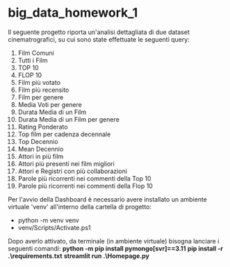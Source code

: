 # big_data_homework_1

Il seguente progetto riporta un'analisi dettagliata di due dataset cinematrografici, su cui sono state effettuate le seguenti query:
1. Film Comuni
2. Tutti i Film
3. TOP 10
4. FLOP 10
5. Film più votato
6. Film più recensito
7. Film per genere
8. Media Voti per genere
9. Durata Media di un Film
10. Durata Media di un Film per genere
11. Rating Ponderato
12. Top film per cadenza decennale
13. Top Decennio
14. Mean Decennio
15. Attori in più film
16. Attori più presenti nei film migliori
17. Attori e Registri con più collaborazioni
18. Parole più ricorrenti nei commenti della Top 10
19. Parole più ricorrenti nei commenti della Flop 10

Per l'avvio della Dashboard è necessario avere installato un ambiente virtuale 'venv' all'interno della cartella di progetto:
- python -m venv venv
- venv/Scripts/Activate.ps1

Dopo averlo attivato, da terminale (in ambiente virtuale) bisogna lanciare i seguenti comandi:
**python -m pip install pymongo[svr]==3.11**
**pip install -r .\requirements.txt**
**streamlit run .\Homepage.py**

